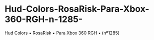 # Hud-Colors-RosaRisk-Para-Xbox-360-RGH-n-1285-
Hud Colors ▪️ RosaRisk ▪️ Para Xbox 360 RGH ▪️ (nº1285)
